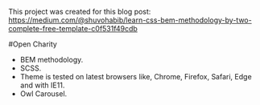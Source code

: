 This project was created for this blog post: https://medium.com/@shuvohabib/learn-css-bem-methodology-by-two-complete-free-template-c0f531f49cdb

#Open Charity

- BEM methodology. 
- SCSS. 
- Theme is tested on latest browsers like, Chrome, Firefox, Safari, Edge and with IE11.
- Owl Carousel.
